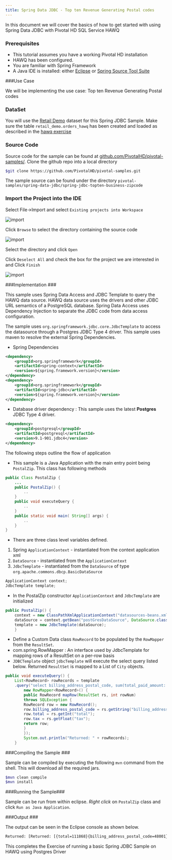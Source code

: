 ```yaml
---
title: Spring Data JDBC - Top ten Revenue Generating Postal codes    
---
```


In this document we will cover the basics of how to get started with using Spring Data JDBC with Pivotal HD SQL Service HAWQ

### Prerequisites

*  This tutorial assumes you have a working Pivotal HD installation
*  HAWQ has been configured.
*  You are familiar with Spring Framework
*  A Java IDE is installed: either [Eclipse](http://www.eclipse.org) or [Spring Source Tool Suite](http://www.springsource.org/sts)

###Use Case

We will be implementing the use case: Top ten Revenue Generating Postal codes

### DataSet

You will use the [Retail Demo](/getting-started/dataset.html) dataset for this Spring JDBC Sample.
Make sure the table `retail_demo.orders_hawq` has been created and loaded as described in the [hawq exercise](/getting-started/hawq/internal-tables.html)

### Source Code ###

Source code for the sample can be found at [github.com/PivotalHD/pivotal-samples/](https://github.com/PivotalHD/pivotal-samples).
Clone the github repo into a local directory

```bash
$git clone https://github.com/PivotalHD/pivotal-samples.git
```

The sample source can be found under the directory `pivotal-samples/spring-data-jdbc/spring-jdbc-topten-business-zipcode`

### Import the Project into the IDE ###

Select File->Import and select `Existing projects into Workspace`

![import](/images/gs/hawq/count-business/spring-jdbc/import-maven.png)

Click `Browse` to select the directory containing the source code

![import](/images/gs/hawq/count-business/spring-jdbc/browse.png)

Select the directory and click `Open`

Click `Deselect All` and check the box for the project we are interested in and Click `Finish`

![import](/images/gs/hawq/count-business/spring-jdbc/select-project.png)


###Implementation ###

This sample uses Spring Data Access and JDBC Template to query the HAWQ data source. HAWQ data source uses the drivers and other JDBC URL semantics of a PostgreSQL database. 
Spring Data Access uses Dependency Injection to separate the JDBC code from data access configuration.

The sample uses `org.springframework.jdbc.core.JdbcTemplate` to access the datasource through a Postgres JDBC Type 4 driver. This sample uses maven to resolve the external Spring Dependencies.

*  Spring Dependencies
```xml
<dependency>
    <groupId>org.springframework</groupId>
    <artifactId>spring-context</artifactId>
    <version>${spring.framework.version}</version>
</dependency>
<dependency>
    <groupId>org.springframework</groupId>
    <artifactId>spring-jdbc</artifactId>
    <version>${spring.framework.version}</version>
</dependency>
```

*  Database driver dependency : This sample uses the latest **Postgres** JDBC Type 4 driver.

```xml
<dependency>
    <groupId>postgresql</groupId>
    <artifactId>postgresql</artifactId>
    <version>9.1-901.jdbc4</version>
</dependency>
```


The following steps outline the flow of application

*  This sample is a Java Application with the main entry point being `PostalZip`. This class has following methods

```java
public Class PostalZip {
    ...
    public PostalZip() {
        ..
    }  
    public void executeQuery {
        ..
    }
    public static void main( String[] args) {
        ..
    }
}
```

*  There are three class level variables defined. 
  1.  Spring `ApplicationContext` - instantiated from the context application xml
  2.  `DataSource` - instantiated from the `ApplicationContext`
  3.  `JdbcTemplate` - instantiated from the `DataSource` of type `org.apache.commons.dbcp.BasicDataSource`

```java
ApplicationContext context;
JdbcTemplate template;
```
*    In the PostalZip constructor `ApplicationContext` and `JdbcTemplate` are initialized 
```java
public PostalZip() {
    context = new ClassPathXmlApplicationContext("datasources-beans.xml");
    dataSource = context.getBean("postGresDataSource", DataSource.class);
    template = new JdbcTemplate(dataSource);
    }
```

*    Define a Custom Data class `RowRecord` to be populated by the `RowMapper` from the `ResultSet`.  
*    com.spring.RowMapper : An interface used by JdbcTemplate for mapping rows of a ResultSet on a per-row basis
*  `JDBCTemplate` object `jdbcTemplate` will execute the select query listed below. Returned `ResultSet` is mapped to a List of `City` objects.

```java
public void executeQuery() {
    List<RowRecord> rowRecords = template
    .query("select billing_address_postal_code, sum(total_paid_amount::float8) as total, sum(total_tax_amount::float8) as tax from retail_demo.orders_hawq group by billing_address_postal_code order by total desc limit 10;",
        new RowMapper<RowRecord>() {
        public RowRecord mapRow(ResultSet rs, int rowNum)
        throws SQLException {
        RowRecord row = new RowRecord();
        row.billing_address_postal_code = rs.getString("billing_address_postal_code");
        row.total = rs.getInt("total");
        row.tax = rs.getFloat("tax");
        return row;
        }
        });
        System.out.println("Returned: " + rowRecords);
    }
```

###Compiling the Sample ###

Sample can be compiled by executing the following `mvn` command from the shell. This will download all the required jars.

```bash
$mvn clean compile
$mvn install
```

###Running the Sample###

Sample can be run from within eclipse. *Right click* on `PostalZip` class and click `Run as Java Application`.

###Output ###

The output can be seen in the Eclipse console as shown below.

```bash
Returned: [Returned: [{total=111868}{billing_address_postal_code=48001}{tax=6712.099}, {total=107958}{billing_address_postal_code=15329}{tax=6477.4946}, {total=103244}{billing_address_postal_code=42714}{tax=6194.675}, {total=101365}{billing_address_postal_code=41030}{tax=6081.93}, {total=100511}{billing_address_postal_code=50223}{tax=6030.698}, {total=83566}{billing_address_postal_code=03106}{tax=0.0}, {total=77383}{billing_address_postal_code=57104}{tax=3095.3452}, {total=73673}{billing_address_postal_code=23002}{tax=3683.683}, {total=68282}{billing_address_postal_code=25703}{tax=4096.9272}, {total=66836}{billing_address_postal_code=26178}{tax=4010.184}]]
```
This completes the Exercise of running a basic Spring JDBC Sample on HAWQ using Postgres Driver
